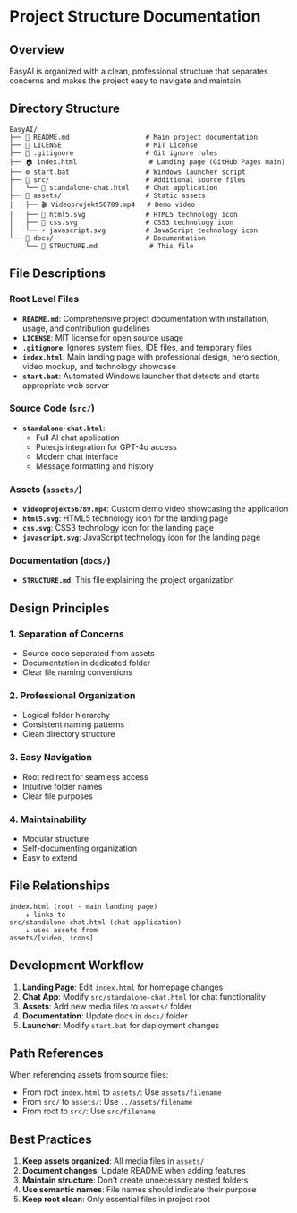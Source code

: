 # Project Structure Documentation

## Overview

EasyAI is organized with a clean, professional structure that separates concerns and makes the project easy to navigate and maintain.

## Directory Structure

```
EasyAI/
├── 📄 README.md                   # Main project documentation
├── 📄 LICENSE                     # MIT License
├── 📄 .gitignore                  # Git ignore rules
├── 🏠 index.html                  # Landing page (GitHub Pages main)
├── ⚙️ start.bat                   # Windows launcher script
├── 📁 src/                        # Additional source files
│   └── 💬 standalone-chat.html    # Chat application
├── 📁 assets/                     # Static assets
│   ├── 🎬 Videoprojekt56789.mp4   # Demo video
│   ├── 🔧 html5.svg               # HTML5 technology icon
│   ├── 🎨 css.svg                 # CSS3 technology icon
│   └── ⚡ javascript.svg          # JavaScript technology icon
└── 📁 docs/                       # Documentation
    └── 📖 STRUCTURE.md             # This file
```

## File Descriptions

### Root Level Files

- **`README.md`**: Comprehensive project documentation with installation, usage, and contribution guidelines
- **`LICENSE`**: MIT license for open source usage
- **`.gitignore`**: Ignores system files, IDE files, and temporary files
- **`index.html`**: Main landing page with professional design, hero section, video mockup, and technology showcase
- **`start.bat`**: Automated Windows launcher that detects and starts appropriate web server

### Source Code (`src/`)

- **`standalone-chat.html`**: 
  - Full AI chat application
  - Puter.js integration for GPT-4o access
  - Modern chat interface
  - Message formatting and history

### Assets (`assets/`)

- **`Videoprojekt56789.mp4`**: Custom demo video showcasing the application
- **`html5.svg`**: HTML5 technology icon for the landing page
- **`css.svg`**: CSS3 technology icon for the landing page  
- **`javascript.svg`**: JavaScript technology icon for the landing page

### Documentation (`docs/`)

- **`STRUCTURE.md`**: This file explaining the project organization

## Design Principles

### 1. **Separation of Concerns**
- Source code separated from assets
- Documentation in dedicated folder
- Clear file naming conventions

### 2. **Professional Organization**
- Logical folder hierarchy
- Consistent naming patterns
- Clean directory structure

### 3. **Easy Navigation**
- Root redirect for seamless access
- Intuitive folder names
- Clear file purposes

### 4. **Maintainability**
- Modular structure
- Self-documenting organization
- Easy to extend

## File Relationships

```
index.html (root - main landing page)
    ↓ links to
src/standalone-chat.html (chat application)
    ↓ uses assets from
assets/[video, icons]
```

## Development Workflow

1. **Landing Page**: Edit `index.html` for homepage changes
2. **Chat App**: Modify `src/standalone-chat.html` for chat functionality
3. **Assets**: Add new media files to `assets/` folder
4. **Documentation**: Update docs in `docs/` folder
5. **Launcher**: Modify `start.bat` for deployment changes

## Path References

When referencing assets from source files:
- From root `index.html` to `assets/`: Use `assets/filename`
- From `src/` to `assets/`: Use `../assets/filename`
- From root to `src/`: Use `src/filename`

## Best Practices

1. **Keep assets organized**: All media files in `assets/`
2. **Document changes**: Update README when adding features
3. **Maintain structure**: Don't create unnecessary nested folders
4. **Use semantic names**: File names should indicate their purpose
5. **Keep root clean**: Only essential files in project root 